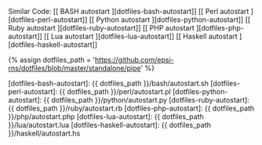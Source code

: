 <div class="panel panel-primary">
  <div class="panel-body" markdown="1">

Similar Code: 
[[ BASH autostart ][dotfiles-bash-autostart]]
[[ Perl autostart ][dotfiles-perl-autostart]]
[[ Python autostart ][dotfiles-python-autostart]]
[[ Ruby autostart ][dotfiles-ruby-autostart]]
[[ PHP autostart ][dotfiles-php-autostart]]
[[ Lua autostart ][dotfiles-lua-autostart]]
[[ Haskell autostart ][dotfiles-haskell-autostart]]

[//]: <> ( -- -- -- links below -- -- -- )

{% assign dotfiles_path = 'https://github.com/epsi-rns/dotfiles/blob/master/standalone/pipe' %}


[dotfiles-bash-autostart]: {{ dotfiles_path }}/bash/autostart.sh
[dotfiles-perl-autostart]: {{ dotfiles_path }}/perl/autostart.pl
[dotfiles-python-autostart]: {{ dotfiles_path }}/python/autostart.py
[dotfiles-ruby-autostart]: {{ dotfiles_path }}/ruby/autostart.rb
[dotfiles-php-autostart]: {{ dotfiles_path }}/php/autostart.php
[dotfiles-lua-autostart]: {{ dotfiles_path }}/lua/autostart.lua
[dotfiles-haskell-autostart]: {{ dotfiles_path }}/haskell/autostart.hs






  </div>
</div>
